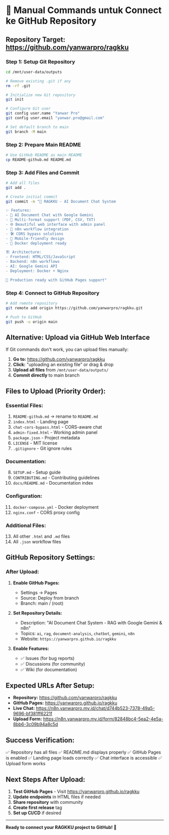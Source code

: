 # 🚀 Manual Commands untuk Connect ke GitHub Repository

## Repository Target: https://github.com/yanwarpro/ragkku

### Step 1: Setup Git Repository
```bash
cd /mnt/user-data/outputs

# Remove existing .git if any
rm -rf .git

# Initialize new Git repository
git init

# Configure Git user
git config user.name "Yanwar Pro"
git config user.email "yanwar.pro@gmail.com"

# Set default branch to main
git branch -M main
```

### Step 2: Prepare Main README
```bash
# Use GitHub README as main README
cp README-github.md README.md
```

### Step 3: Add Files and Commit
```bash
# Add all files
git add .

# Create initial commit
git commit -m "🚀 RAGKKU - AI Document Chat System

✨ Features:
- 🤖 AI Document Chat with Google Gemini
- 📄 Multi-format support (PDF, CSV, TXT)
- 🌐 Beautiful web interface with admin panel
- 🔧 n8n workflow integration
- 🛠️ CORS bypass solutions
- 📱 Mobile-friendly design
- 🐳 Docker deployment ready

🏗️ Architecture:
- Frontend: HTML/CSS/JavaScript
- Backend: n8n workflows
- AI: Google Gemini API
- Deployment: Docker + Nginx

🚀 Production ready with GitHub Pages support"
```

### Step 4: Connect to GitHub Repository
```bash
# Add remote repository
git remote add origin https://github.com/yanwarpro/ragkku.git

# Push to GitHub
git push -u origin main
```

## Alternative: Upload via GitHub Web Interface

If Git commands don't work, you can upload files manually:

1. **Go to:** https://github.com/yanwarpro/ragkku
2. **Click:** "uploading an existing file" or drag & drop
3. **Upload all files** from `/mnt/user-data/outputs/`
4. **Commit directly** to main branch

## Files to Upload (Priority Order):

### Essential Files:
1. `README-github.md` → rename to `README.md`
2. `index.html` - Landing page
3. `chat-cors-bypass.html` - CORS-aware chat
4. `admin-fixed.html` - Working admin panel
5. `package.json` - Project metadata
6. `LICENSE` - MIT license
7. `.gitignore` - Git ignore rules

### Documentation:
8. `SETUP.md` - Setup guide
9. `CONTRIBUTING.md` - Contributing guidelines
10. `docs/README.md` - Documentation index

### Configuration:
11. `docker-compose.yml` - Docker deployment
12. `nginx.conf` - CORS proxy config

### Additional Files:
13. All other `.html` and `.md` files
14. All `.json` workflow files

## GitHub Repository Settings:

### After Upload:
1. **Enable GitHub Pages:**
   - Settings → Pages
   - Source: Deploy from branch
   - Branch: main / (root)

2. **Set Repository Details:**
   - Description: "AI Document Chat System - RAG with Google Gemini & n8n"
   - Topics: `ai`, `rag`, `document-analysis`, `chatbot`, `gemini`, `n8n`
   - Website: `https://yanwarpro.github.io/ragkku`

3. **Enable Features:**
   - ✅ Issues (for bug reports)
   - ✅ Discussions (for community)
   - ✅ Wiki (for documentation)

## Expected URLs After Setup:

- **Repository:** https://github.com/yanwarpro/ragkku
- **GitHub Pages:** https://yanwarpro.github.io/ragkku
- **Live Chat:** https://n8n.yanwarpro.my.id/chat/d744b523-7378-49a5-9696-bf381ff6221f
- **Upload Form:** https://n8n.yanwarpro.my.id/form/82848bc4-5ea2-4e5a-8bb6-3c09b94a8c5d

## Success Verification:

✅ Repository has all files
✅ README.md displays properly
✅ GitHub Pages is enabled
✅ Landing page loads correctly
✅ Chat interface is accessible
✅ Upload form works

## Next Steps After Upload:

1. **Test GitHub Pages** - Visit https://yanwarpro.github.io/ragkku
2. **Update endpoints** in HTML files if needed
3. **Share repository** with community
4. **Create first release** tag
5. **Set up CI/CD** if desired

---

**Ready to connect your RAGKKU project to GitHub! 🚀**
